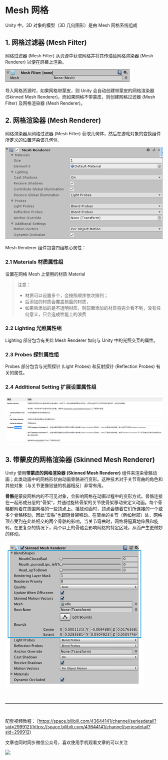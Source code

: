 # Mesh 网格

Unity 中，3D 对象的模型（3D 几何图形）是由 Mesh 网格系统组成

## 1. 网格过滤器 (Mesh Filter)

网格过滤器 (Mesh Filter) 从资源中获取网格并将其传递给网格渲染器 (Mesh Renderer) 以便在屏幕上渲染。

![](../imgs/Inspector-MeshFilter.png)

导入网格资源时，如果网格带蒙皮，则 Unity 会自动创建带蒙皮的网格渲染器 (Skinned Mesh Renderer)，而如果网格不带蒙皮，则创建网格过滤器 (Mesh Filter) 及网格渲染器 (Mesh Renderer)。

## 2. 网格渲染器 (Mesh Renderer)

网格渲染器从网格过滤器 (Mesh Filter) 获取几何体，然后在游戏对象的变换组件所定义的位置渲染该几何体.

![](../imgs/class-MeshRenderer-0.png)

Mesh Renderer 组件包含四组核心属性：

### 2.1 Materials 材质属性组

设置在网格 Mesh 上使用的材质 Material

> 注意：
>
> - 材质可以设置多个，会按照顺序依次排列；
> - 后添加的材质会覆盖前面的材质，
> - 如果后添加的是不透明材质，则前面添加的材质将完全看不到，没有任何意义，只会造成性能上的浪费

### 2.2 Lighting 光照属性组

Lighting 部分包含有关此 Mesh Renderer 如何与 Unity 中的光照交互的属性。

### 2.3 Probes 探针属性组

Probes 部分包含与光照探针 (Light Probes) 和反射探针 (Reflection Probes) 有关的属性。

### 2.4 Additional Setting 扩展设置属性组

![](../imgs/meshRenderer_AdditionalSettings.png)

## 3. 带蒙皮的网格渲染器 (Skinned Mesh Renderer)

Unity 使用**带蒙皮的网格渲染器 (Skinned Mesh Renderer)** 组件来渲染骨骼动画；此类动画中的网格形状由动画骨骼进行变形。这种技术对于关节弯曲的角色和其他对象（与关节更像铰链的机器相反）非常有用。

**骨骼**是蒙皮网格内的不可见对象，会影响网格在动画过程中的变形方式。骨骼连接在一起形成分层的“骨架”，并通过旋转骨架的关节使骨架移动来定义动画。每个骨骼都附着在周围网格的一些顶点上。播放动画时，顶点会随着它们所连接的一个或多个骨骼移动，因此“皮肤”也跟随骨架移动。在简单的关节（例如肘部）处，网格顶点受到在此处相交的两个骨骼的影响，当关节弯曲时，网格将逼真地伸展和旋转。在更复杂的情况下，两个以上的骨骼会影响网格的特定区域，从而产生更微妙的移动。

![](../imgs/Inspector-SkinnedMeshRenderer.png)

<br>
<hr>
<br>

配套视频教程：
[https://space.bilibili.com/43644141/channel/seriesdetail?sid=299912](https://space.bilibili.com/43644141/channel/seriesdetail?sid=299912)

文章也同时同步微信公众号，喜欢使用手机观看文章的可以关注

![](../../imgs/微信公众号二维码.jpg)
